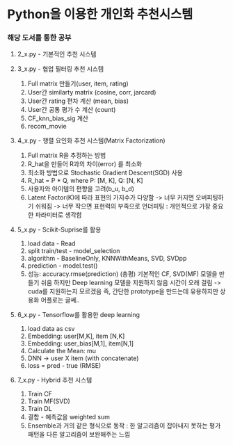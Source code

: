 # Python을 이용한 개인화 추천시스템

### 해당 도서를 통한 공부
1. 2_x.py - 기본적인 추천 시스템
2. 3_x.py - 협업 필터링 추천 시스템
    1) Full matrix 만들기(user, item, rating)
    2) User간 similarty matrix (cosine, corr, jarcard)
    3) User간 rating 편차 계산 (mean, bias)
    4) User간 공통 평가 수 계산 (count)
    5) CF_knn_bias_sig 계산
    6) recom_movie

3. 4_x.py - 행렬 요인화 추천 시스템(Matrix Factorization)
    1) Full matrix R을 추정하는 방법
    2) R_hat을 만들어 R과의 차이(error) 를 최소화
    3) 최소화 방법으로 Stochastic Gradient Descent(SGD) 사용
    4) R_hat = P * Q, where P: [M, K], Q: [N, K]
    5) 사용자와 아이템의 편향을 고려(b_u, b_d)
    6) Latent Factor(K)에 따라 표현의 가지수가 다양함
    -> 너무 커지면 오버피팅하기 쉬워짐
    -> 너무 작으면 표현력의 부족으로 언더피팅
    : 개인적으로 가장 중요한 파라미터로 생각함

4. 5_x.py - Scikit-Suprise를 활용
    1) load data - Read
    2) split train/test - model_selection
    3) algorithm - BaselineOnly, KNNWithMeans, SVD, SVDpp
    4) prediction - model.test()
    5) 성능: accuracy.rmse(prediction)
    (총평) 기본적인 CF, SVD(MF) 모델을 만들기 쉬움
    하지만 Deep learning 모델을 지원하지 않음
    시간이 오래 걸림 -> cuda를 지원하는지 모르겠음
    즉, 간단한 prototype을 만드는데 유용하지만 상용화 어플로는 글쎄..

5. 6_x.py - Tensorflow를 활용한 deep learning
    1) load data as csv
    2) Embedding: user[M,K], item [N,K]
    3) Embedding: user_bias[M,1], item[N,1]
    4) Calculate the Mean: mu
    5) DNN -> user X item (with concatenate)
    6) loss = pred - true (RMSE)

6. 7_x.py - Hybrid 추천 시스템
    1) Train CF
    2) Train MF(SVD)
    3) Train DL
    4) 결합 - 예측값을 weighted sum
    5) Ensemble과 거의 같은 형식으로 동작
    : 한 알고리즘이 잡아내지 못하는 평가 패턴을
    다른 알고리즘이 보완해주는 느낌